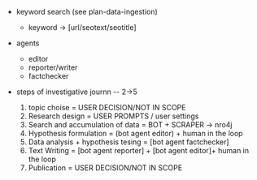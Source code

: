 - keyword search (see plan-data-ingestion)
    - keyword -> [url/seotext/seotitle]
    
- agents
    - editor
    - reporter/writer
    - factchecker


- steps of investigative journn -- 2->5
    1. topic choise  = USER DECISION/NOT IN SCOPE
    2. Research design = USER PROMPTS / user settings
    3. Search and accumulation of data = BOT + SCRAPER -> nro4j
    4. Hypothesis formulation = (bot agent editor) + human in the loop
    5. Data analysis + hypothesis tesing = [bot agent factchecker]
    6. Text Writing = [bot agent reporter] + [bot agent editor]+ human in the loop
    7. Publication = USER DECISION/NOT IN SCOPE

